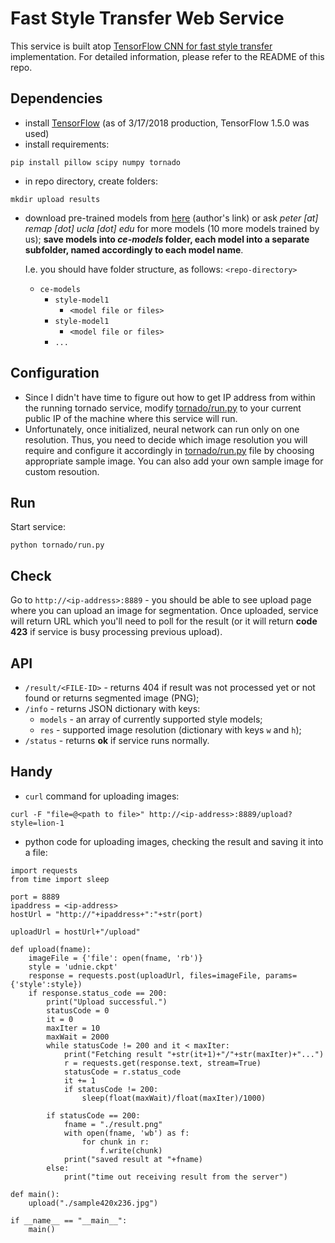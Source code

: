 # Fast Style Transfer Web Service

This service is built atop [TensorFlow CNN for fast style transfer](https://github.com/lengstrom/fast-style-transfer) implementation. For detailed information, please refer to the README of this repo.

## Dependencies

* install [TensorFlow](https://www.tensorflow.org/install/install_linux) (as of 3/17/2018 production, TensorFlow 1.5.0 was used)
* install requirements:

```
pip install pillow scipy numpy tornado
```

* in repo directory, create folders:

```
mkdir upload results
```

* download pre-trained models from [here](https://drive.google.com/drive/folders/0B9jhaT37ydSyRk9UX0wwX3BpMzQ) (author's link) or ask *peter [at] remap [dot] ucla [dot] edu* for more models (10 more models trained by us); **save models into *ce-models* folder, each model into a separate subfolder, named accordingly to each model name**.

    I.e. you should have folder structure, as follows:
    `<repo-directory>`
     * `ce-models`
       * `style-model1`
         * `<model file or files>`
       * `style-model1`
         * `<model file or files>`
       * `...`


## Configuration

* Since I didn't have time to figure out how to get IP address from within the running tornado service, modify [tornado/run.py](tonrado/run.py#L43) to your current public IP of the machine where this service will run.
* Unfortunately, once initialized, neural network can run only on one resolution. Thus, you need to decide which image resolution you will require and configure it accordingly in [tornado/run.py](tonrado/run.py#L266) file by choosing appropriate sample image. You can also add your own sample image for custom resoution.

## Run

Start service:

```
python tornado/run.py
```

## Check

Go to `http://<ip-address>:8889` - you should be able to see upload page where you can upload an image for segmentation. Once uploaded, service will return URL which you'll need to poll for the result (or it will return **code 423** if service is busy processing previous upload).

## API

* `/result/<FILE-ID>` - returns 404 if result was not processed yet or not found or returns segmented image (PNG);
* `/info` - returns JSON dictionary with keys:
    * `models` - an array of currently supported style models;
    * `res` - supported image resolution (dictionary with keys `w` and `h`);
* `/status` - returns **ok** if service runs normally.

## Handy 

* `curl` command for uploading images:

```
curl -F "file=@<path to file>" http://<ip-address>:8889/upload?style=lion-1
```

* python code for uploading images, checking the result and saving it into a file:

```
import requests
from time import sleep

port = 8889
ipaddress = <ip-address>
hostUrl = "http://"+ipaddress+":"+str(port)

uploadUrl = hostUrl+"/upload"

def upload(fname):
	imageFile = {'file': open(fname, 'rb')}
	style = 'udnie.ckpt'
	response = requests.post(uploadUrl, files=imageFile, params={'style':style})
	if response.status_code == 200:
		print("Upload successful.")
		statusCode = 0
		it = 0
		maxIter = 10
		maxWait = 2000
		while statusCode != 200 and it < maxIter:
			print("Fetching result "+str(it+1)+"/"+str(maxIter)+"...")
			r = requests.get(response.text, stream=True)
			statusCode = r.status_code
			it += 1
			if statusCode != 200:
				sleep(float(maxWait)/float(maxIter)/1000)

		if statusCode == 200:
			fname = "./result.png"
			with open(fname, 'wb') as f:
				for chunk in r:
					f.write(chunk)
			print("saved result at "+fname)
		else:
			print("time out receiving result from the server")

def main():
	upload("./sample420x236.jpg")

if __name__ == "__main__":
	main()
```
